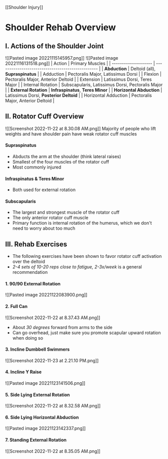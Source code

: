 [[Shoulder Injury]]

# Shoulder Rehab Overview
## I. Actions of the Shoulder Joint
![[Pasted image 20221115145957.png]]
![[Pasted image 20221116131518.png]]
| Action               | Primary Muscles                                   |
| -------------------- | ------------------------------------------------- |
| **Abduction**            | Deltoid (all), **Supraspinatus**                      |
| Adduction            | Pectoralis Major, Latissimus Dorsi                |
| Flexion              | Pectoralis Major, Anterior Deltoid                |
| Extension            | Latissimus Dorsi, Teres Major                     |
| Internal Rotation    | Subscapularis, Latissimus Dorsi, Pectoralis Major |
| **External Rotation**    | **Infraspinatus**, **Teres Minor**                        |
| **Horizontal Abduction** | Latissimus Dorsi, **Posterior Deltoid**               |
| Horizontal Adduction | Pectoralis Major, Anterior Deltoid                |

## II. Rotator Cuff Overview
![[Screenshot 2022-11-22 at 8.30.08 AM.png]]
Majority of people who lift weights and have shoulder pain have weak rotator cuff muscles

#### Supraspinatus
- Abducts the arm at the shoulder (think lateral raises)
- Smallest of the four muscles of the rotator cuff
- Most commonly injured

#### Infraspinatus & Teres Minor
- Both used for external rotation

#### Subscapularis
- The largest and strongest muscle of the rotator cuff
- The only anterior rotator cuff muscle
- Primary function is internal rotation of the humerus, which we don't need to worry about too much

## III. Rehab Exercises
- The following exercises have been shown to favor rotator cuff activation over the deltoid 
- *2-4 sets of 10-20 reps close to fatigue, 2-3x/week* is a general recommendation

#### 1. 90/90 External Rotation
![[Pasted image 20221122083900.png]]

#### 2. Full Can
![[Screenshot 2022-11-22 at 8.37.43 AM.png]]
- About *30 degrees* forward from arms to the side
- Can go overhead, just make sure you promote scapular upward rotation when doing so

#### 3. Incline Dumbbell Swimmers
![[Screenshot 2022-11-23 at 2.21.10 PM.png]]

#### 4. Incline Y Raise
![[Pasted image 20221123141506.png]]

#### 5. Side Lying External Rotation
![[Screenshot 2022-11-22 at 8.32.58 AM.png]]

#### 6. Side Lying Horizontal Abduction
![[Pasted image 20221123142337.png]]

#### 7. Standing External Rotation
![[Screenshot 2022-11-22 at 8.35.05 AM.png]]